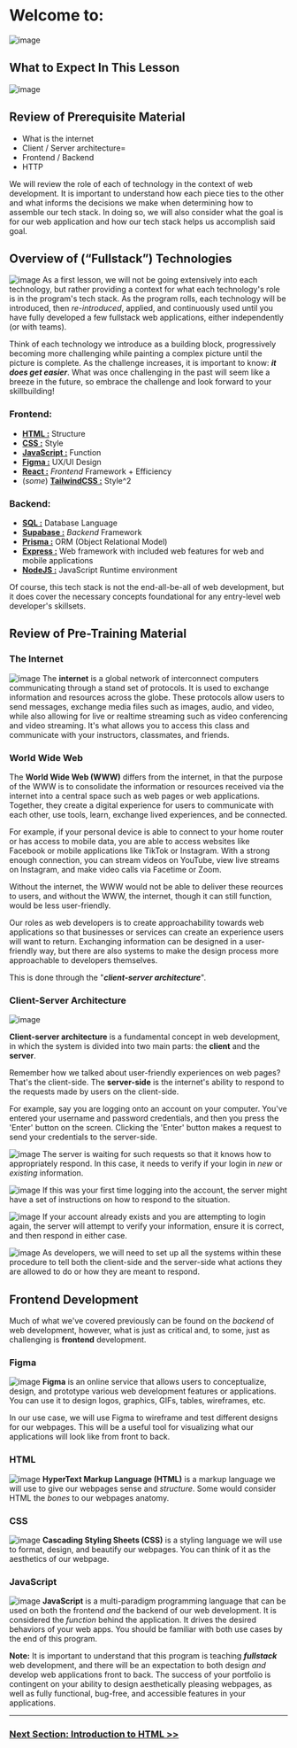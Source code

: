 # Welcome to:
![image](./slides/slide_1.jpg)

## What to Expect In This Lesson
![image](./slides/slide_2.jpg)

## Review of Prerequisite Material
- What is the internet 
- Client / Server architecture=
- Frontend / Backend
- HTTP

We will review the role of each of technology in the context of web development. It is important to understand how each piece ties to the other and what informs the decisions we make when determining how to assemble our tech stack. In doing so, we will also consider what the goal is for our web application and how our tech stack helps us accomplish said goal.

## Overview of (“Fullstack”) Technologies
![image](./slides/slide_3.jpg)
As a first lesson, we will not be going extensively into each technology, but rather providing a context for what each technology's role is in the program's tech stack. As the program rolls, each technology will be introduced, then *re-introduced*, applied, and continuously used until you have fully developed a few fullstack web applications, either independently (or with teams).

Think of each technology we introduce as a building block, progressively becoming more challenging while painting a complex picture until the picture is complete. As the challenge increases, it is important to know: ***it does get easier***. What was once challenging in the past will seem like a breeze in the future, so embrace the challenge and look forward to your skillbuilding!

### Frontend:
- [**HTML :**](https://developer.mozilla.org/en-US/docs/Web/HTML) Structure
- [**CSS :**](https://developer.mozilla.org/en-US/docs/Web/CSS) Style
- [**JavaScript :**](https://developer.mozilla.org/en-US/docs/Web/JavaScript) Function
- [**Figma :**](https://www.figma.com/) UX/UI Design
- [**React :**](https://react.dev/) *Frontend* Framework + Efficiency
- (*some*) [**TailwindCSS :**](https://tailwindcss.com/) Style^2

### Backend:
- [**SQL :**](https://developer.mozilla.org/en-US/docs/Glossary/SQL) Database Language
- [**Supabase :**](https://supabase.com/) *Backend* Framework
- [**Prisma :**](https://www.prisma.io/) ORM (Object Relational Model)
- [**Express :**](https://expressjs.com/) Web framework with included web features for web and mobile applications
- [**NodeJS :**](https://nodejs.org/en) JavaScript Runtime environment

Of course, this tech stack is not the end-all-be-all of web development, but it does cover the necessary concepts foundational for any entry-level web developer's skillsets.

## Review of Pre-Training Material
### The Internet
![image](./slides/slide_4.jpg)
The **internet** is a global network of interconnect computers communicating through a stand set of protocols. It is used to exchange information and resources across the globe. These protocols allow users to send messages, exchange media files such as images, audio, and video, while also allowing for live or realtime streaming such as video conferencing and video streaming. It's what allows you to access this class and communicate with your instructors, classmates, and friends.

### World Wide Web
The **World Wide Web (WWW)** differs from the internet, in that the purpose of the WWW is to consolidate the information or resources received via the internet into a central space such as web pages or web applications. Together, they create a digital experience for users to communicate with each other, use tools, learn, exchange lived experiences, and be connected.

For example, if your personal device is able to connect to your home router or has access to mobile data, you are able to access websites like Facebook or mobile applications like TikTok or Instagram. With a strong enough connection, you can stream videos on YouTube, view live streams on Instagram, and make video calls via Facetime or Zoom.

Without the internet, the WWW would not be able to deliver these reources to users, and without the WWW, the internet, though it can still function, would be less user-friendly.

Our roles as web developers is to create approachability towards web applications so that businesses or services can create an experience users will want to return. Exchanging information can be designed in a user-friendly way, but there are also systems to make the design process more approachable to developers themselves.

This is done through the "***client-server architecture***".

### Client-Server Architecture
![image](./slides/slide_5.jpg)

**Client-server architecture** is a fundamental concept in web development, in which the system is divided into two main parts: the **client** and the **server**.

Remember how we talked about user-friendly experiences on web pages? That's the client-side. The **server-side** is the internet's ability to respond to the requests made by users on the client-side.

For example, say you are logging onto an account on your computer. You've entered your username and password credentials, and then you press the 'Enter' button on the screen. Clicking the 'Enter' button makes a request to send your credentials to the server-side.

![image](./slides/slide_6.jpg)
The server is waiting for such requests so that it knows how to appropriately respond. In this case, it needs to verify if your login in *new* or *existing* information.


![image](./slides/slide_7.jpg)
If this was your first time logging into the account, the server might have a set of instructions on how to respond to the situation.

![image](./slides/slide_8.jpg)
If your account already exists and you are attempting to login again, the server will attempt to verify your information, ensure it is correct, and then respond in either case.

![image](./slides/slide_9.jpg)
As developers, we will need to set up all the systems within these procedure to tell both the client-side and the server-side what actions they are allowed to do or how they are meant to respond.


## Frontend Development
Much of what we've covered previously can be found on the *backend* of web development, however, what is just as critical and, to some, just as challenging is **frontend** development.

### Figma
![image](./slides/slide_10.png)
**Figma** is an online service that allows users to conceptualize, design, and prototype various web development features or applications. You can use it to design logos, graphics, GIFs, tables, wireframes, etc.

In our use case, we will use Figma to wireframe and test different designs for our webpages. This will be a useful tool for visualizing what our applications will look like from front to back.

### HTML
![image](./slides/slide_11.png)
**HyperText Markup Language (HTML)** is a markup language we will use to give our webpages sense and *structure*. Some would consider HTML the *bones* to our webpages anatomy.

### CSS
![image](./slides/slide_12.png)
**Cascading Styling Sheets (CSS)** is a styling language we will use to format, design, and beautify our webpages. You can think of it as the aesthetics of our webpage.

### JavaScript
![image](./slides/slide_13.png)
**JavaScript** is a multi-paradigm programming language that can be used on both the frontend *and* the backend of our web development. It is considered the *function* behind the application. It drives the desired behaviors of your web apps. You should be familiar with both use cases by the end of this program.

**Note:** It is important to understand that this program is teaching ***fullstack*** web development, and there will be an expectation to both design *and* develop web applications front to back. The success of your portfolio is contingent on your ability to design aesthetically pleasing webpages, as well as fully functional, bug-free, and accessible features in your applications.

<hr/>

### [Next Section: Introduction to HTML >>](https://github.com/ControlAltTea/test_markdown_canva/blob/main/week_1/week_1_intro_to_HTML.md)